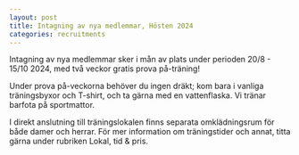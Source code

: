 ```yaml
---
layout: post
title: Intagning av nya medlemmar, Hösten 2024
categories: recruitments
---
```


Intagning av nya medlemmar sker i mån av plats under perioden 20/8 - 15/10 2024, med två veckor gratis prova på-träning!

Under prova på-veckorna behöver du ingen dräkt; kom bara i vanliga träningsbyxor och T-shirt, och ta gärna med en vattenflaska. Vi tränar barfota på sportmattor.

I direkt anslutning till träningslokalen finns separata omklädningsrum för både damer och herrar. För mer information om träningstider och annat, titta gärna under rubriken Lokal, tid & pris.
